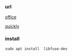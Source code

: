 ###   url
[office](https://github.com/LibNyanpasu/clash-nyanpasu/releases/download/v1.5.0/clash-nyanpasu_1.5.0_amd64.AppImage)

[quickly](https://mirror.ghproxy.com/https://github.com/LibNyanpasu/clash-nyanpasu/releases/download/v1.5.0/clash-nyanpasu_1.5.0_amd64.AppImage)


###   install
```shell
sudo apt install  libfuse-dev
```

